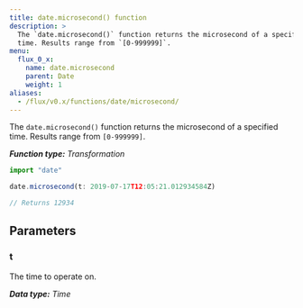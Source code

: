 ```yaml
---
title: date.microsecond() function
description: >
  The `date.microsecond()` function returns the microsecond of a specified
  time. Results range from `[0-999999]`.
menu:
  flux_0_x:
    name: date.microsecond
    parent: Date
    weight: 1
aliases:
  - /flux/v0.x/functions/date/microsecond/
---
```


The `date.microsecond()` function returns the microsecond of a specified time.
Results range from `[0-999999]`.

_**Function type:** Transformation_  

```js
import "date"

date.microsecond(t: 2019-07-17T12:05:21.012934584Z)

// Returns 12934
```

## Parameters

### t
The time to operate on.

_**Data type:** Time_
